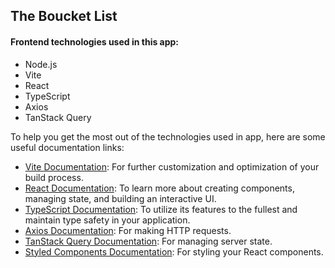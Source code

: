 ## The Boucket List

#### Frontend technologies used in this app:
- Node.js
- Vite
- React
- TypeScript
- Axios
- TanStack Query

To help you get the most out of the technologies used in app, here are some useful documentation links:

- [Vite Documentation](https://vitejs.dev/guide/): For further customization and optimization of your build process.
- [React Documentation](https://reactjs.org/docs/getting-started.html): To learn more about creating components, managing state, and building an interactive UI.
- [TypeScript Documentation](https://www.typescriptlang.org/docs/): To utilize its features to the fullest and maintain type safety in your application.
- [Axios Documentation](https://axios-http.com/docs/intro): For making HTTP requests.
- [TanStack Query Documentation](https://tanstack.com/query/latest/docs/overview): For managing server state.
- [Styled Components Documentation](https://styled-components.com/docs): For styling your React components.